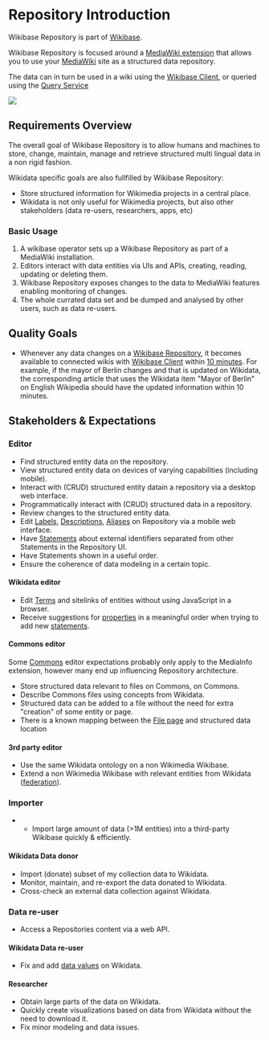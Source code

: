 # Repository Introduction

Wikibase Repository is part of [Wikibase](../../Introduction.md).

Wikibase Repository is focused around a [MediaWiki extension](../../Glossary.md#mediawiki-extension) that allows you to use your [MediaWiki](../../Glossary.md#mediawiki) site as a structured data repository.

The data can in turn be used in a wiki using the [Wikibase Client](../Client/01-Introduction.md), or queried using the [Query Service](../Query/01-Introduction.md)

![](https://upload.wikimedia.org/wikipedia/commons/4/46/Item_editing_in_Wikidata.png)

## Requirements Overview

The overall goal of Wikibase Repository is to allow humans and machines to store, change, maintain, manage and retrieve structured multi lingual data in a non rigid fashion.

Wikidata specific goals are also fullfilled by Wikibase Repository:

- Store structured information for Wikimedia projects in a central place.
- Wikidata is not only useful for Wikimedia projects, but also other stakeholders (data re-users, researchers, apps, etc)

### Basic Usage

1. A wikibase operator sets up a Wikibase Repository as part of a MediaWiki installation.
2. Editors interact with data entities via UIs and APIs, creating, reading, updating or deleting them.
3. Wikibase Repository exposes changes to the data to MediaWiki features enabling monitoring of changes.
4. The whole currated data set and be dumped and analysed by other users, such as data re-users.

## Quality Goals

- Whenever any data changes on a [Wikibase Repository](../../Glossary.md#wikibase-repository), it becomes available to connected wikis with [Wikibase Client](../../Glossary.md#wikibase-client) within [10 minutes](https://gerrit.wikimedia.org/r/plugins/gitiles/operations/puppet/+/e3423c8627067a8de8352b9b7f3c59870d9b47c5/modules/icinga/manifests/monitor/wikidata.pp#10).
  For example, if the mayor of Berlin changes and that is updated on Wikidata, the corresponding article that uses the Wikidata item "Mayor of Berlin" on English Wikipedia should have the updated information within 10 minutes.

## Stakeholders & Expectations

### Editor

- Find structured entity data on the repository.
- View structured entity data on devices of varying capabilities (including mobile).
- Interact with (CRUD) structured entity datain a repository via a desktop web interface.
- Programmatically interact with (CRUD) structured data in a repository.
- Review changes to the structured entity data.
- Edit [Labels](../../Glossary.md#label), [Descriptions](../../Glossary.md#description), [Aliases](../../Glossary.md#alias) on Repository via a mobile web interface.
- Have [Statements](../../Glossary.md#statement) about external identifiers separated from other Statements in the Repository UI.
- Have Statements shown in a useful order.
- Ensure the coherence of data modeling in a certain topic.

#### Wikidata editor

- Edit [Terms](../../Glossary.md#term) and sitelinks of entities without using JavaScript in a browser.
- Receive suggestions for [properties](../../Glossary.md#property) in a meaningful order when trying to add new [statements](../../Glossary.md#statement).

#### Commons editor

Some [Commons](../../Glossary.md#commons) editor expectations probably only apply to the MediaInfo extension, however many end up influencing Repository architecture.

- Store structured data relevant to files on Commons, on Commons.
- Describe Commons files using concepts from Wikidata.
- Structured data can be added to a file without the need for extra "creation" of some entity or page.
- There is a known mapping between the [File page](../../Glossary.md#mediawiki-file-page) and structured data location

#### 3rd party editor

- Use the same Wikidata ontology on a non Wikimedia Wikibase.
- Extend a non Wikimedia Wikibase with relevant entities from Wikidata ([federation](../../Glossary.md#federated-properties)).

### Importer

- - Import large amount of data (>1M entities) into a third-party Wikibase quickly & efficiently.

#### Wikidata Data donor

- Import (donate) subset of my collection data to Wikidata.
- Monitor, maintain, and re-export the data donated to Wikidata.
- Cross-check an external data collection against Wikidata.

### Data re-user

- Access a Repositories content via a web API.

#### Wikidata Data re-user

- Fix and add [data values](../../Glossary.md#datavalue) on Wikidata.

#### Researcher

- Obtain large parts of the data on Wikidata.
- Quickly create visualizations based on data from Wikidata without the need to download it.
- Fix minor modeling and data issues.
